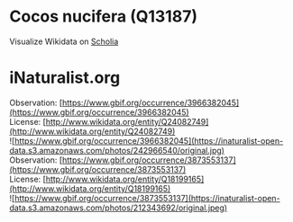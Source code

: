 
Cocos nucifera (Q13187)
=======================
  
Visualize Wikidata on [Scholia](https://scholia.toolforge.org/taxon/Q13187)
# iNaturalist.org
  
Observation: [https://www.gbif.org/occurrence/3966382045](https://www.gbif.org/occurrence/3966382045)  
License: [http://www.wikidata.org/entity/Q24082749](http://www.wikidata.org/entity/Q24082749)  
![https://www.gbif.org/occurrence/3966382045](https://inaturalist-open-data.s3.amazonaws.com/photos/242966540/original.jpg)  
Observation: [https://www.gbif.org/occurrence/3873553137](https://www.gbif.org/occurrence/3873553137)  
License: [http://www.wikidata.org/entity/Q18199165](http://www.wikidata.org/entity/Q18199165)  
![https://www.gbif.org/occurrence/3873553137](https://inaturalist-open-data.s3.amazonaws.com/photos/212343692/original.jpeg)